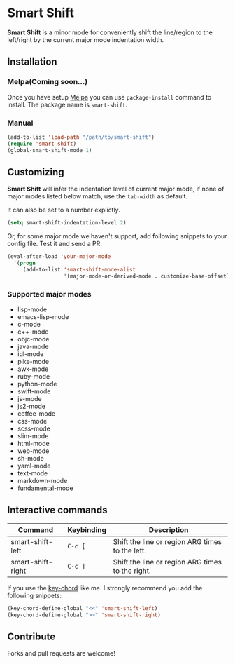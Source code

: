 # Smart Shift
**Smart Shift** is a minor mode for conveniently shift the line/region to the left/right by the current major mode indentation width.

## Installation
### Melpa(Coming soon...)
Once you have setup [Melpa](http://melpa.milkbox.net/#/getting-started) you can use `package-install` command to install. The package name is `smart-shift`.

### Manual

```lisp
(add-to-list 'load-path "/path/to/smart-shift")
(require 'smart-shift)
(global-smart-shift-mode 1)
```

## Customizing
**Smart Shift** will infer the indentation level of current major mode, if none of major modes listed below match, use the `tab-width` as default.

It can also be set to a number explictly.

```lisp
(setq smart-shift-indentation-level 2)
```
Or, for some major mode we haven't support, add following snippets to your config file. Test it and send a PR.
```lisp
(eval-after-load 'your-major-mode
  '(progn
     (add-to-list 'smart-shift-mode-alist
                  '(major-mode-or-derived-mode . customize-base-offset))))
```

### Supported major modes
- lisp-mode
- emacs-lisp-mode
- c-mode
- c++-mode
- objc-mode
- java-mode
- idl-mode
- pike-mode
- awk-mode
- ruby-mode
- python-mode
- swift-mode
- js-mode
- js2-mode
- coffee-mode
- css-mode
- scss-mode
- slim-mode
- html-mode
- web-mode
- sh-mode
- yaml-mode
- text-mode
- markdown-mode
- fundamental-mode

## Interactive commands

Command              | Keybinding | Description
---------------------|------------|--------------------------------------------------------
   smart-shift-left  | `C-c [`    | Shift the line or region ARG times to the left.
   smart-shift-right | `C-c ]`    | Shift the line or region ARG times to the right.

If you use the [key-chord](http://www.emacswiki.org/emacs/key-chord.el) like me. I strongly recommend you add the following snippets:

```lisp
(key-chord-define-global "<<" 'smart-shift-left)
(key-chord-define-global ">>" 'smart-shift-right)
```

## Contribute
Forks and pull requests are welcome!
